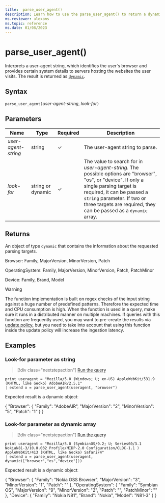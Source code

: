 ```yaml
---
title:  parse_user_agent()
description: Learn how to use the parse_user_agent() to return a dynamic object that contains information about the user-agent.
ms.reviewer: alexans
ms.topic: reference
ms.date: 01/08/2023
---
```

# parse_user_agent()

Interprets a user-agent string, which identifies the user's browser and provides certain system details to servers hosting the websites the user visits. The result is returned as [`dynamic`](./scalar-data-types/dynamic.md).

## Syntax

`parse_user_agent(`*user-agent-string*, *look-for*`)`

## Parameters

| Name | Type | Required | Description |
|--|--|--|--|
| *user-agent-string*| string | &check; | The user-agent string to parse.|
| *look-for*| string or dynamic | &check; | The value to search for in *user-agent-string*. The possible options are "browser", "os", or "device". If only a single parsing target is required, it can be passed a `string` parameter. If two or three targets are required, they can be passed as a `dynamic` array.|

## Returns

An object of type `dynamic` that contains the information about the requested parsing targets.

Browser: Family, MajorVersion, MinorVersion, Patch

OperatingSystem: Family, MajorVersion, MinorVersion, Patch, PatchMinor

Device: Family, Brand, Model

> [!WARNING]
> The function implementation is built on regex checks of the input string against a huge number of predefined patterns. Therefore the expected time and CPU consumption is high.
When the function is used in a query, make sure it runs in a distributed manner on multiple machines.
If queries with this function are frequently used, you may want to pre-create the results via [update policy](../management/updatepolicy.md), but you need to take into account that using this function inside the update policy will increase the ingestion latency.
 
## Examples

### Look-for parameter as string

> [!div class="nextstepaction"]
> <a href="https://dataexplorer.azure.com/clusters/help/databases/Samples?query=H4sIAAAAAAAAAz3OsQrCMBSF4d2nuGRKoSZWySDFoZNK7aKWjiWxFwkNSUgqFvHhjQ5uZ/jhOz5oO8EjYpB3TGsHpHEvbYzkgq2AdtoO7hlLaEtAu2wvGVTeG+xQ1XriYlOwLdD6cG1OORg9IuzxNrpUDU5hdTzzNROsIIs34DyhHWBOhpchYv9V+x9L/wdyICokEAPJPkPKisOcAAAA" target="_blank">Run the query</a>

```kusto
print useragent = "Mozilla/5.0 (Windows; U; en-US) AppleWebKit/531.9 (KHTML, like Gecko) AdobeAIR/2.5.1"
| extend x = parse_user_agent(useragent, "browser") 
```

Expected result is a dynamic object:

{
  "Browser": {
    "Family": "AdobeAIR",
    "MajorVersion": "2",
    "MinorVersion": "5",
    "Patch": "1"
  }
}

### Look-for parameter as dynamic array

> [!div class="nextstepaction"]
> <a href="https://dataexplorer.azure.com/clusters/help/databases/Samples?query=H4sIAAAAAAAAAz2PQUvDQBCF7/6KYU8JJNlsUkUpHiQFlTa1EKWHImWSTMqQ7W7YpNqKP97Vgzx4DA/e8L3BsZngNJLDA/nrHkRpv1hrlNdJCkF1OdaM5qWSd0k2h7c5VOSYxptU5omCte0Z17cqzqVKE688g42zHWuS5fNiE2f+SWFNx4eTw4mtkcVqUcTKd0N4GAZNW6qXPMmZyiFYPr2Wqwg09wSP1PQ2hAo7dCxn4uob6DyRaeHsKQd0I+1/ufd/4MH/hAjai8EjN8FO1M5++lxEwo7eWvrghsR7GP4AbEGfNfcAAAA=" target="_blank">Run the query</a>

```kusto
print useragent = "Mozilla/5.0 (SymbianOS/9.2; U; Series60/3.1 NokiaN81-3/10.0.032 Profile/MIDP-2.0 Configuration/CLDC-1.1 ) AppleWebKit/413 (KHTML, like Gecko) Safari/4"
| extend x = parse_user_agent(useragent, dynamic(["browser","os","device"])) 
```

Expected result is a dynamic object:

{
  "Browser": {
    "Family": "Nokia OSS Browser",
    "MajorVersion": "3",
    "MinorVersion": "1",
    "Patch": ""
  },
  "OperatingSystem": {
    "Family": "Symbian OS",
    "MajorVersion": "9",
    "MinorVersion": "2",
    "Patch": "",
    "PatchMinor": ""
  },
  "Device": {
    "Family": "Nokia N81",
    "Brand": "Nokia",
    "Model": "N81-3"
  }
}
